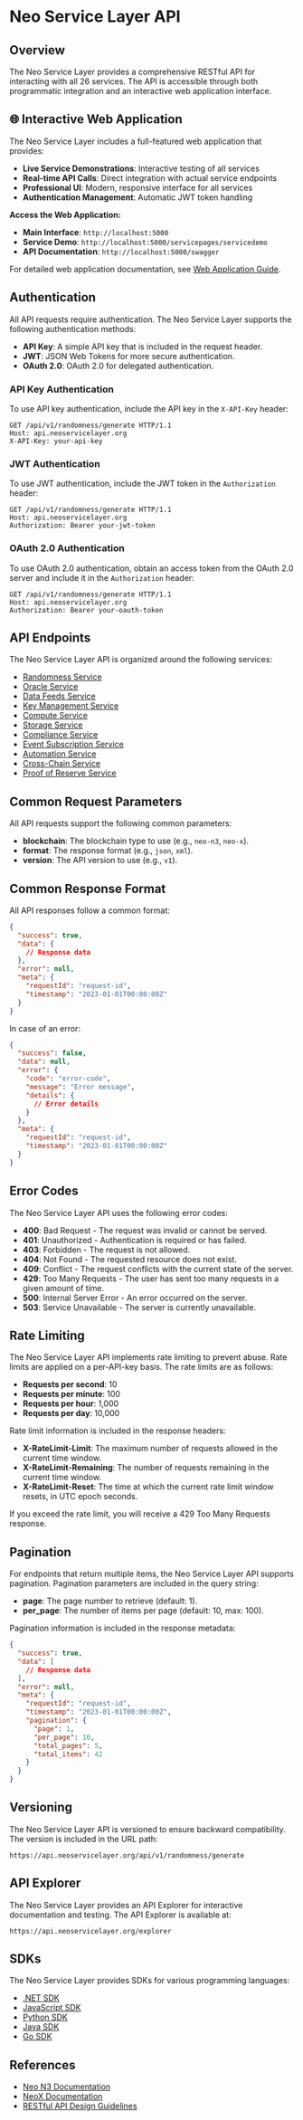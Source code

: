 # Neo Service Layer API

## Overview

The Neo Service Layer provides a comprehensive RESTful API for interacting with all 26 services. The API is accessible through both programmatic integration and an interactive web application interface.

## 🌐 Interactive Web Application

The Neo Service Layer includes a full-featured web application that provides:

- **Live Service Demonstrations**: Interactive testing of all services
- **Real-time API Calls**: Direct integration with actual service endpoints
- **Professional UI**: Modern, responsive interface for all services
- **Authentication Management**: Automatic JWT token handling

**Access the Web Application:**
- **Main Interface**: `http://localhost:5000`
- **Service Demo**: `http://localhost:5000/servicepages/servicedemo`
- **API Documentation**: `http://localhost:5000/swagger`

For detailed web application documentation, see [Web Application Guide](../web/WEB_APPLICATION_GUIDE.md).

## Authentication

All API requests require authentication. The Neo Service Layer supports the following authentication methods:

- **API Key**: A simple API key that is included in the request header.
- **JWT**: JSON Web Tokens for more secure authentication.
- **OAuth 2.0**: OAuth 2.0 for delegated authentication.

### API Key Authentication

To use API key authentication, include the API key in the `X-API-Key` header:

```http
GET /api/v1/randomness/generate HTTP/1.1
Host: api.neoservicelayer.org
X-API-Key: your-api-key
```

### JWT Authentication

To use JWT authentication, include the JWT token in the `Authorization` header:

```http
GET /api/v1/randomness/generate HTTP/1.1
Host: api.neoservicelayer.org
Authorization: Bearer your-jwt-token
```

### OAuth 2.0 Authentication

To use OAuth 2.0 authentication, obtain an access token from the OAuth 2.0 server and include it in the `Authorization` header:

```http
GET /api/v1/randomness/generate HTTP/1.1
Host: api.neoservicelayer.org
Authorization: Bearer your-oauth-token
```

## API Endpoints

The Neo Service Layer API is organized around the following services:

- [Randomness Service](../services/randomness-service.md)
- [Oracle Service](../services/oracle-service.md)
- [Data Feeds Service](../services/data-feeds-service.md)
- [Key Management Service](../services/key-management-service.md)
- [Compute Service](../services/compute-service.md)
- [Storage Service](../services/storage-service.md)
- [Compliance Service](../services/compliance-service.md)
- [Event Subscription Service](../services/event-subscription-service.md)
- [Automation Service](../services/automation-service.md)
- [Cross-Chain Service](../services/cross-chain-service.md)
- [Proof of Reserve Service](../services/proof-of-reserve-service.md)

## Common Request Parameters

All API requests support the following common parameters:

- **blockchain**: The blockchain type to use (e.g., `neo-n3`, `neo-x`).
- **format**: The response format (e.g., `json`, `xml`).
- **version**: The API version to use (e.g., `v1`).

## Common Response Format

All API responses follow a common format:

```json
{
  "success": true,
  "data": {
    // Response data
  },
  "error": null,
  "meta": {
    "requestId": "request-id",
    "timestamp": "2023-01-01T00:00:00Z"
  }
}
```

In case of an error:

```json
{
  "success": false,
  "data": null,
  "error": {
    "code": "error-code",
    "message": "Error message",
    "details": {
      // Error details
    }
  },
  "meta": {
    "requestId": "request-id",
    "timestamp": "2023-01-01T00:00:00Z"
  }
}
```

## Error Codes

The Neo Service Layer API uses the following error codes:

- **400**: Bad Request - The request was invalid or cannot be served.
- **401**: Unauthorized - Authentication is required or has failed.
- **403**: Forbidden - The request is not allowed.
- **404**: Not Found - The requested resource does not exist.
- **409**: Conflict - The request conflicts with the current state of the server.
- **429**: Too Many Requests - The user has sent too many requests in a given amount of time.
- **500**: Internal Server Error - An error occurred on the server.
- **503**: Service Unavailable - The server is currently unavailable.

## Rate Limiting

The Neo Service Layer API implements rate limiting to prevent abuse. Rate limits are applied on a per-API-key basis. The rate limits are as follows:

- **Requests per second**: 10
- **Requests per minute**: 100
- **Requests per hour**: 1,000
- **Requests per day**: 10,000

Rate limit information is included in the response headers:

- **X-RateLimit-Limit**: The maximum number of requests allowed in the current time window.
- **X-RateLimit-Remaining**: The number of requests remaining in the current time window.
- **X-RateLimit-Reset**: The time at which the current rate limit window resets, in UTC epoch seconds.

If you exceed the rate limit, you will receive a 429 Too Many Requests response.

## Pagination

For endpoints that return multiple items, the Neo Service Layer API supports pagination. Pagination parameters are included in the query string:

- **page**: The page number to retrieve (default: 1).
- **per_page**: The number of items per page (default: 10, max: 100).

Pagination information is included in the response metadata:

```json
{
  "success": true,
  "data": [
    // Response data
  ],
  "error": null,
  "meta": {
    "requestId": "request-id",
    "timestamp": "2023-01-01T00:00:00Z",
    "pagination": {
      "page": 1,
      "per_page": 10,
      "total_pages": 5,
      "total_items": 42
    }
  }
}
```

## Versioning

The Neo Service Layer API is versioned to ensure backward compatibility. The version is included in the URL path:

```
https://api.neoservicelayer.org/api/v1/randomness/generate
```

## API Explorer

The Neo Service Layer provides an API Explorer for interactive documentation and testing. The API Explorer is available at:

```
https://api.neoservicelayer.org/explorer
```

## SDKs

The Neo Service Layer provides SDKs for various programming languages:

- [.NET SDK](https://github.com/neo-project/neo-service-layer-dotnet-sdk)
- [JavaScript SDK](https://github.com/neo-project/neo-service-layer-js-sdk)
- [Python SDK](https://github.com/neo-project/neo-service-layer-python-sdk)
- [Java SDK](https://github.com/neo-project/neo-service-layer-java-sdk)
- [Go SDK](https://github.com/neo-project/neo-service-layer-go-sdk)

## References

- [Neo N3 Documentation](https://docs.neo.org/)
- [NeoX Documentation](https://docs.neo.org/neox/)
- [RESTful API Design Guidelines](https://restfulapi.net/)
